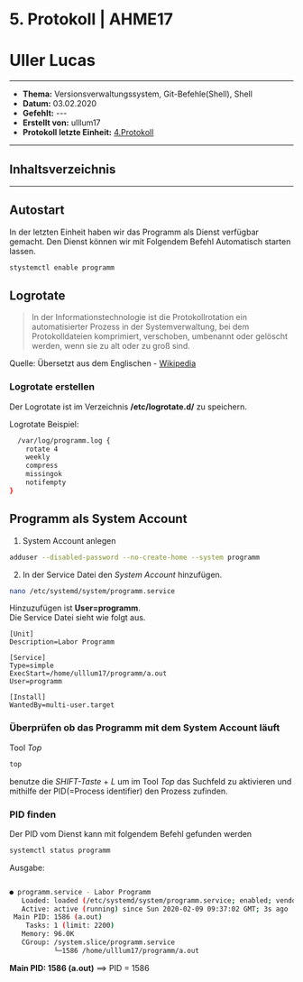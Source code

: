 # 5. Protokoll | AHME17 
# Uller Lucas
-------------------------------------------------------------------------
* **Thema:** Versionsverwaltungssystem, Git-Befehle(Shell), Shell
* **Datum:** 03.02.2020
* **Gefehlt:** ---
* **Erstellt von:** ulllum17
* **Protokoll letzte Einheit:** [4.Protokoll](https://github.com/HTLMechatronics/m17-3ahme-la1-sx/blob/ulllum17/ulllum17/protokolle/protokoll-4_2020_01_27_ulllum17.md)
--------------------------------------------------------------------------
## Inhaltsverzeichnis




--------------------------------------------------------------------------


## Autostart

In der letzten Einheit haben wir das Programm als Dienst verfügbar gemacht. Den Dienst können wir mit Folgendem Befehl Automatisch starten lassen.
````bash
stystemctl enable programm
````

## Logrotate
> In der Informationstechnologie ist die Protokollrotation ein automatisierter Prozess in der Systemverwaltung, bei dem Protokolldateien komprimiert, verschoben, umbenannt oder gelöscht werden, wenn sie zu alt oder zu groß sind.

Quelle: Übersetzt aus dem Englischen - [Wikipedia](https://en.wikipedia.org/wiki/Log_rotation)

### Logrotate erstellen
Der Logrotate ist im Verzeichnis **/etc/logrotate.d/** zu speichern.

Logrotate Beispiel:

````bash
  /var/log/programm.log {
    rotate 4
    weekly
    compress
    missingok
    notifempty
}
````

## Programm als System Account

1. System Account anlegen 
````bash
adduser --disabled-password --no-create-home --system programm
````
2. In der Service Datei den *System Account* hinzufügen.

````bash
nano /etc/systemd/system/programm.service
````
Hinzuzufügen ist **User=programm**.    
Die Service Datei sieht wie folgt aus. 

````service
[Unit]
Description=Labor Programm

[Service]
Type=simple
ExecStart=/home/ulllum17/programm/a.out
User=programm

[Install]
WantedBy=multi-user.target
````
### Überprüfen ob das Programm mit dem System Account läuft

Tool *Top*

````bash
top
````
benutze die *SHIFT-Taste* + *L* um im Tool *Top* das Suchfeld zu aktivieren und mithilfe der PID(=Process identifier) den Prozess zufinden.

### PID finden

Der PID vom Dienst kann mit folgendem Befehl gefunden werden

```bash
systemctl status programm
````

Ausgabe:

````bash

● programm.service - Labor Programm
   Loaded: loaded (/etc/systemd/system/programm.service; enabled; vendor preset: enabled)
   Active: active (running) since Sun 2020-02-09 09:37:02 GMT; 3s ago
 Main PID: 1586 (a.out)
    Tasks: 1 (limit: 2200)
   Memory: 96.0K
   CGroup: /system.slice/programm.service
           └─1586 /home/ulllum17/programm/a.out

````
**Main PID: 1586 (a.out)** ==> PID = 1586
